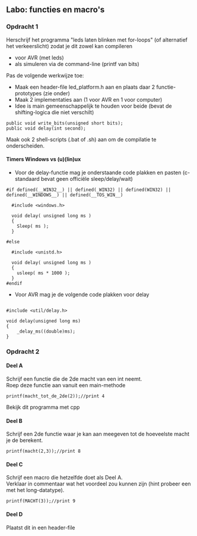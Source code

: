 ## Labo: functies en macro's

### Opdracht 1

Herschrijf het programma "leds laten blinken met for-loops" (of alternatief het verkeerslicht) zodat je dit zowel kan compileren

* voor AVR (met leds)
* als simuleren via de command-line (printf van bits)

Pas de volgende werkwijze toe:

* Maak een header-file led_platform.h aan en plaats daar 2 functie-prototypes (zie onder)
* Maak 2 implementaties aan (1 voor AVR en 1 voor computer)
* Idee is main gemeenschappelijk te houden voor beide (bevat de shifting-logica die niet verschilt)

```{.c}
public void write_bits(unsigned short bits);
public void delay(int second);
```

Maak ook 2 shell-scripts (.bat of .sh) aan om de compilatie te onderscheiden.

#### Timers Windows vs (u)(lin)ux

* Voor de delay-functie mag je onderstaande code plakken en pasten (c-standaard bevat geen officiële sleep/delay/wait)

```{.c}
#if defined(__WIN32__) || defined(_WIN32) || defined(WIN32) || defined(__WINDOWS__) || defined(__TOS_WIN__)

  #include <windows.h>

  void delay( unsigned long ms )
  {
    Sleep( ms );
  }

#else

  #include <unistd.h>

  void delay( unsigned long ms )
  {
    usleep( ms * 1000 );
  }
#endif
```

* Voor AVR mag je de volgende code plakken voor delay

```{.c}

#include <util/delay.h>

void delay(unsigned long ms)
{
    _delay_ms((double)ms);
}
```


### Opdracht 2

#### Deel A

Schrijf een functie die de 2de macht van een int neemt.  
Roep deze functie aan vanuit een main-methode

```{.c}
printf(macht_tot_de_2de(2));//print 4
```
Bekijk dit programma met cpp

#### Deel B

Schrijf een 2de functie waar je kan aan meegeven tot de hoeveelste macht je de berekent.  

```{.c}
printf(macht(2,3));//print 8
```

#### Deel C
Schrijf een macro die hetzelfde doet als Deel A.  
Verklaar in commentaar wat het voordeel zou kunnen zijn (hint probeer een met het long-datatype).  

```{.c}
printf(MACHT(3));//print 9
```

#### Deel D
Plaatst dit in een header-file

